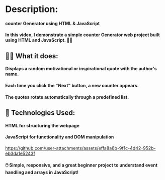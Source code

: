 # Description: 

#### counter Generator using HTML & JavaScript

#### In this video, I demonstrate a simple counter Generator web project built using HTML and JavaScript. 📜✨

## 👨‍💻 What it does:

#### Displays a random motivational or inspirational quote with the author's name.

#### Each time you click the "Next" button, a new counter appears.

#### The quotes rotate automatically through a predefined list.

## 🔧 Technologies Used:

#### HTML for structuring the webpage

#### JavaScript for functionality and DOM manipulation


https://github.com/user-attachments/assets/effa8a6b-9f1c-4d42-952b-eb3da1e5243f


#### 🖱️ Simple, responsive, and a great beginner project to understand event handling and arrays in JavaScript!
